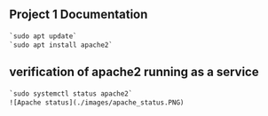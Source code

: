 ## Project 1 Documentation

	`sudo apt update`
	`sudo apt install apache2`


## verification of apache2 running as a service
	`sudo systemctl status apache2`
    ![Apache status](./images/apache_status.PNG)

